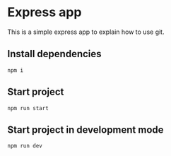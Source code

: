 # Express app
This is a simple express app to explain how to use git.

## Install dependencies

    npm i

## Start project
    
    npm run start

## Start project in development mode

    npm run dev
